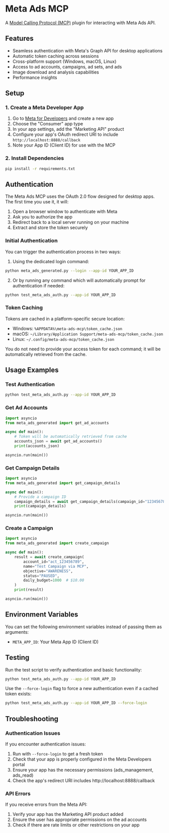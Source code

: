 # Meta Ads MCP

A [Model Calling Protocol (MCP)](https://github.com/anthropics/anthropic-tools) plugin for interacting with Meta Ads API.

## Features

- Seamless authentication with Meta's Graph API for desktop applications
- Automatic token caching across sessions
- Cross-platform support (Windows, macOS, Linux)
- Access to ad accounts, campaigns, ad sets, and ads
- Image download and analysis capabilities
- Performance insights

## Setup

### 1. Create a Meta Developer App

1. Go to [Meta for Developers](https://developers.facebook.com/) and create a new app
2. Choose the "Consumer" app type
3. In your app settings, add the "Marketing API" product
4. Configure your app's OAuth redirect URI to include `http://localhost:8888/callback`
5. Note your App ID (Client ID) for use with the MCP

### 2. Install Dependencies

```bash
pip install -r requirements.txt
```

## Authentication

The Meta Ads MCP uses the OAuth 2.0 flow designed for desktop apps. The first time you use it, it will:

1. Open a browser window to authenticate with Meta
2. Ask you to authorize the app
3. Redirect back to a local server running on your machine
4. Extract and store the token securely

### Initial Authentication

You can trigger the authentication process in two ways:

1. Using the dedicated login command:

```bash
python meta_ads_generated.py --login --app-id YOUR_APP_ID
```

2. Or by running any command which will automatically prompt for authentication if needed:

```bash
python test_meta_ads_auth.py --app-id YOUR_APP_ID
```

### Token Caching

Tokens are cached in a platform-specific secure location:
- Windows: `%APPDATA%\meta-ads-mcp\token_cache.json`
- macOS: `~/Library/Application Support/meta-ads-mcp/token_cache.json`
- Linux: `~/.config/meta-ads-mcp/token_cache.json`

You do not need to provide your access token for each command; it will be automatically retrieved from the cache.

## Usage Examples

### Test Authentication

```bash
python test_meta_ads_auth.py --app-id YOUR_APP_ID
```

### Get Ad Accounts

```python
import asyncio
from meta_ads_generated import get_ad_accounts

async def main():
    # Token will be automatically retrieved from cache
    accounts_json = await get_ad_accounts()
    print(accounts_json)

asyncio.run(main())
```

### Get Campaign Details

```python
import asyncio
from meta_ads_generated import get_campaign_details

async def main():
    # Provide a campaign ID
    campaign_details = await get_campaign_details(campaign_id="123456789")
    print(campaign_details)

asyncio.run(main())
```

### Create a Campaign

```python
import asyncio
from meta_ads_generated import create_campaign

async def main():
    result = await create_campaign(
        account_id="act_123456789",
        name="Test Campaign via MCP",
        objective="AWARENESS",
        status="PAUSED",
        daily_budget=1000  # $10.00
    )
    print(result)

asyncio.run(main())
```

## Environment Variables

You can set the following environment variables instead of passing them as arguments:

- `META_APP_ID`: Your Meta App ID (Client ID)

## Testing

Run the test script to verify authentication and basic functionality:

```bash
python test_meta_ads_auth.py --app-id YOUR_APP_ID
```

Use the `--force-login` flag to force a new authentication even if a cached token exists:

```bash
python test_meta_ads_auth.py --app-id YOUR_APP_ID --force-login
```

## Troubleshooting

### Authentication Issues

If you encounter authentication issues:

1. Run with `--force-login` to get a fresh token
2. Check that your app is properly configured in the Meta Developers portal
3. Ensure your app has the necessary permissions (ads_management, ads_read)
4. Check the app's redirect URI includes http://localhost:8888/callback

### API Errors

If you receive errors from the Meta API:

1. Verify your app has the Marketing API product added
2. Ensure the user has appropriate permissions on the ad accounts
3. Check if there are rate limits or other restrictions on your app 